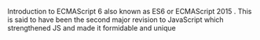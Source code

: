 Introduction to ECMAScript 6 also known as ES6 or ECMAScript 2015 . This is said to have been the second major revision to JavaScript which strengthened JS and made it formidable and unique
